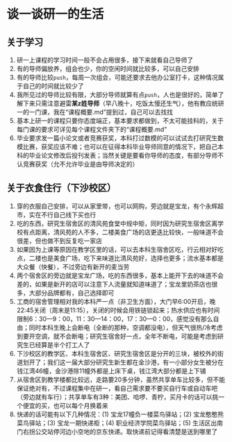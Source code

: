 # 谈一谈研一的生活
## 关于学习
1. 研一上课程的学习时间一般不会占用很多，接下来就看自己导师了
2. 有的导师偏放养，组会也少，你的空闲时间就比较多，可以自己安排
3. 有的导师比较`push`，每周一次组会，可能还要求去他办公室打卡，这种情况属于自己的时间就比较少了
4. 我所见过的导师比较有限，大部分导师就算有点`push`，人也是很好的，简单了解下来只需注意避雷**某z姓导师**（早八晚十，吃饭太慢还生气），他有教应统研一的一门课，我在“课程概要.md”提到过，自己可以去找找
5. 基本上研一的课程只要你态度端正，基本要求都做到，不太可能挂科的，关于每门课的要求可详见每个课程文件夹下的“课程概要.md”
6. 毕业要求发一篇小论文或者竞赛获奖，本科打过数模的可以试试去打研究生数模比赛，获奖应该不难；也可以在征得本科毕业导师同意的情况下，把自己本科的毕业论文修改后投刊发表；当然关键是要看你导师的态度，有部分导师不认竞赛获奖（允不允许毕业是由导师决定的）

## 关于衣食住行（下沙校区）
1. 穿的衣服自己安排，可以从家里带，也可以网购，旁边就是宝龙，有个永辉超市，实在不行自己线下买也行
2. 吃的东西，研究生宿舍区的清风苑食堂中规中矩，同时因为研究生宿舍区离学校有点距离，清风苑的人不多，二楼美食广场的店更迭比较快，一般味道不会很差，但也做不到反复吃一家店
3. 如果因为上课等原因在教学区里的话，可以去本科生宿舍区吃，行云相对好吃点，二楼也是美食广场，吃下来味道比清风苑好，选择也更多；流水基本都是大众餐（快餐），不过旁边有新开的麦当劳
4. 两个宿舍区的旁边就是宝龙广场，吃的东西很多，基本上能开下去的味道不会差的，如果是新开的店可以注意下人流量就知道味道了；宝龙里奶茶店也很多，大部分品牌都有，自己选择即可
5. 工商的宿舍管理相对我的本科严一点（非卫生方面），大门早6:00开启，晚22:45关闭（周末是11:15），关闭的时候会用铁链锁起来；热水供应也有时间限制6：30一9：00，11：30—14：00，17：30—0：00，感觉没有那么自由；同时本科生晚上会断电（全断的那种，空调都没电），但天气很热/冷考虑到要开空调，就不会断电；研究生宿舍好一点，全年不断电，可能是考虑到研究生已经算是半个打工人了
6. 下沙校区的教学区、本科生宿舍区、研究生宿舍区是分开的三块，被校外的街道划开了；我们这一届大部分研究生新生都在金沙港，有一小部分女生被分在钱江湾46幢，金沙港除11幢外都是上床下桌，钱江湾大部分都是上下铺
7. 从宿舍区到教学楼都比较远，走路要20多分钟，虽然共享单车比较多，但不能保证绝对有，不过课程集中在研一，看自己需求要不要买自行车或自动车吧（旁边就有车行）；共享单车有3种：美团、哈啰、青柠，买月卡的话可以挑一个便宜的买，也可以每个月换着来
8. 快递的话可能有以下几种情况：(1) 宝龙17幢负一楼菜鸟驿站；(2) 宝龙憨憨熊菜鸟驿站；(3) 宝龙一期快递柜；(4) 职业经济学院菜鸟驿站；(5) 生活区出南门右拐公交站停河边小空地的京东快递。取快递前记得看清楚是送到哪里了
